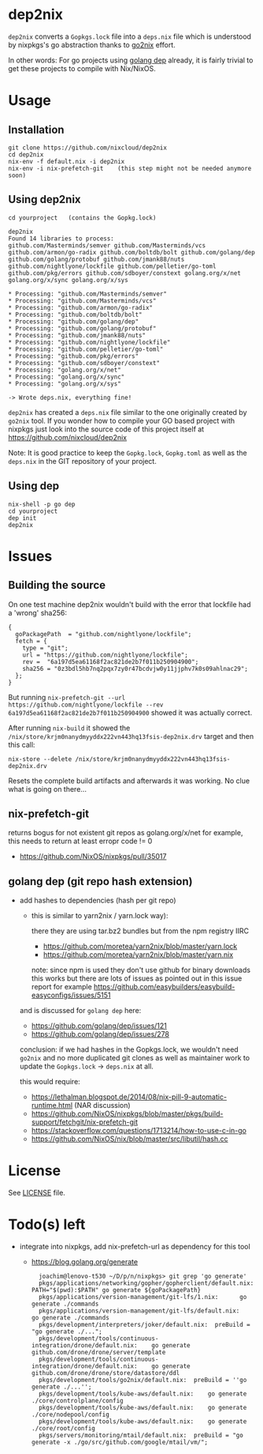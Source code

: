 # dep2nix

`dep2nix` converts a `Gopkgs.lock` file into a `deps.nix` file which is understood by nixpkgs's go abstraction thanks to [go2nix](https://github.com/kamilchm/go2nix) effort.

In other words: For go projects using [golang dep](https://github.com/golang/dep) already, it is fairly trivial to get these projects to compile with Nix/NixOS.

# Usage

## Installation

    git clone https://github.com/nixcloud/dep2nix
    cd dep2nix
    nix-env -f default.nix -i dep2nix
    nix-env -i nix-prefetch-git    (this step might not be needed anymore soon)

## Using dep2nix

    cd yourproject   (contains the Gopkg.lock)
    
    dep2nix
    Found 14 libraries to process: 
    github.com/Masterminds/semver github.com/Masterminds/vcs github.com/armon/go-radix github.com/boltdb/bolt github.com/golang/dep github.com/golang/protobuf github.com/jmank88/nuts github.com/nightlyone/lockfile github.com/pelletier/go-toml github.com/pkg/errors github.com/sdboyer/constext golang.org/x/net golang.org/x/sync golang.org/x/sys 

    * Processing: "github.com/Masterminds/semver"
    * Processing: "github.com/Masterminds/vcs"
    * Processing: "github.com/armon/go-radix"
    * Processing: "github.com/boltdb/bolt"
    * Processing: "github.com/golang/dep"
    * Processing: "github.com/golang/protobuf"
    * Processing: "github.com/jmank88/nuts"
    * Processing: "github.com/nightlyone/lockfile"
    * Processing: "github.com/pelletier/go-toml"
    * Processing: "github.com/pkg/errors"
    * Processing: "github.com/sdboyer/constext"
    * Processing: "golang.org/x/net"
    * Processing: "golang.org/x/sync"
    * Processing: "golang.org/x/sys"

    -> Wrote deps.nix, everything fine!

    
`dep2nix` has created a `deps.nix` file similar to the one originally created by `go2nix` tool. If you wonder how to compile your GO based project with nixpkgs just look into the source code of this project itself at https://github.com/nixcloud/dep2nix

Note: It is good practice to keep the `Gopkg.lock`, `Gopkg.toml` as well as the `deps.nix` in the GIT repository of your project. 
    
## Using dep

    nix-shell -p go dep
    cd yourproject
    dep init
    dep2nix
    
# Issues

## Building the source

On one test machine dep2nix wouldn't build with the error that lockfile had a 'wrong' sha256:

    {
      goPackagePath  = "github.com/nightlyone/lockfile";
      fetch = {
        type = "git";
        url = "https://github.com/nightlyone/lockfile";
        rev =  "6a197d5ea61168f2ac821de2b7f011b250904900";
        sha256 = "0z3bdl5hb7nq2pqx7zy0r47bcdvjw0y11jjphv7k0s09ahlnac29";
      };
    }

But running `nix-prefetch-git --url https://github.com/nightlyone/lockfile --rev 6a197d5ea61168f2ac821de2b7f011b250904900` showed it was actually correct.

After running `nix-build` it showed the `/nix/store/krjm0nanydmyyddx222vn443hq13fsis-dep2nix.drv` target and then this call:

    nix-store --delete /nix/store/krjm0nanydmyyddx222vn443hq13fsis-dep2nix.drv
    
Resets the complete build artifacts and afterwards it was working. No clue what is going on there...

## nix-prefetch-git 

returns bogus for not existent git repos as golang.org/x/net for example, this needs to return at least erropr code != 0

 * https://github.com/NixOS/nixpkgs/pull/35017

## golang dep (git repo hash extension)

 * add hashes to dependencies (hash per git repo)

    * this is similar to yarn2nix / yarn.lock way):
    
      there they are using tar.bz2 bundles but from the npm registry IIRC
    
      * https://github.com/moretea/yarn2nix/blob/master/yarn.lock
      * https://github.com/moretea/yarn2nix/blob/master/yarn.nix
      
      note: since npm is used they don't use github for binary downloads
            this works but there are lots of issues as pointed out in this issue report for example https://github.com/easybuilders/easybuild-easyconfigs/issues/5151
    
    and is discussed for `golang dep` here:

      * https://github.com/golang/dep/issues/121 
      * https://github.com/golang/dep/issues/278

    conclusion: if we had hashes in the Gopkgs.lock, we wouldn't need `go2nix` and no more duplicated git clones as well as maintainer work to update the `Gopkgs.lock` -> `deps.nix` at all.
    
    this would require:
    
      * https://lethalman.blogspot.de/2014/08/nix-pill-9-automatic-runtime.html (NAR discussion)
      * https://github.com/NixOS/nixpkgs/blob/master/pkgs/build-support/fetchgit/nix-prefetch-git
      * https://stackoverflow.com/questions/1713214/how-to-use-c-in-go
      * https://github.com/NixOS/nix/blob/master/src/libutil/hash.cc

# License

See [LICENSE](LICENSE) file.

# Todo(s) left

- integrate into nixpkgs, add nix-prefetch-url as dependency for this tool

    - https://blog.golang.org/generate
 
            joachim@lenovo-t530 ~/D/p/n/nixpkgs> git grep 'go generate'
            pkgs/applications/networking/gopher/gopherclient/default.nix:    PATH="$(pwd):$PATH" go generate ${goPackagePath}
            pkgs/applications/version-management/git-lfs/1.nix:      go generate ./commands
            pkgs/applications/version-management/git-lfs/default.nix:    go generate ./commands
            pkgs/development/interpreters/joker/default.nix:  preBuild = "go generate ./...";
            pkgs/development/tools/continuous-integration/drone/default.nix:    go generate github.com/drone/drone/server/template
            pkgs/development/tools/continuous-integration/drone/default.nix:    go generate github.com/drone/drone/store/datastore/ddl
            pkgs/development/tools/go2nix/default.nix:  preBuild = ''go generate ./...'';
            pkgs/development/tools/kube-aws/default.nix:    go generate ./core/controlplane/config
            pkgs/development/tools/kube-aws/default.nix:    go generate ./core/nodepool/config
            pkgs/development/tools/kube-aws/default.nix:    go generate ./core/root/config
            pkgs/servers/monitoring/mtail/default.nix:  preBuild = "go generate -x ./go/src/github.com/google/mtail/vm/";
 
